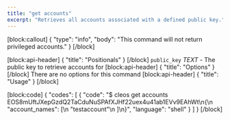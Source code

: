 ```yaml
---
title: "get accounts"
excerpt: "Retrieves all accounts associated with a defined public key."
---
```

[block:callout]
{
  "type": "info",
  "body": "This command will not return privileged accounts."
}
[/block]

[block:api-header]
{
  "title": "Positionals"
}
[/block]
`public_key` _TEXT_  - The public key to retrieve accounts for
[block:api-header]
{
  "title": "Options"
}
[/block]
There are no options for this command 
[block:api-header]
{
  "title": "Usage"
}
[/block]

[block:code]
{
  "codes": [
    {
      "code": "$ cleos get accounts EOS8mUftJXepGzdQ2TaCduNuSPAfXJHf22uex4u41ab1EVv9EAhWt\n{\n  \"account_names\": [\n    \"testaccount\"\n  ]\n}",
      "language": "shell"
    }
  ]
}
[/block]